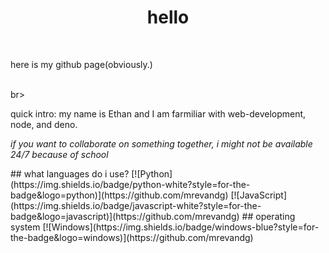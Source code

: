 <h1 align="center">hello</h1>
<p align="center">
  <br><p>here is my github page(obviously.)</p><br>br>
  <p>quick intro: my name is Ethan and I am farmiliar with web-development, node, and deno.</p>
  <i>if you want to collaborate on something together, i might not be available 24/7 because of school</i> 
</p>
## what languages do i use?
[![Python](https://img.shields.io/badge/python-white?style=for-the-badge&logo=python)](https://github.com/mrevandg)
[![JavaScript](https://img.shields.io/badge/javascript-white?style=for-the-badge&logo=javascript)](https://github.com/mrevandg)
## operating system
[![Windows](https://img.shields.io/badge/windows-blue?style=for-the-badge&logo=windows)](https://github.com/mrevandg)

